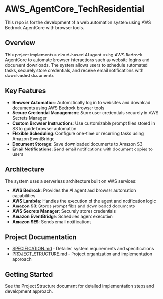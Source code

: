 # AWS_AgentCore_TechResidential

This repo is for the development of a web automation system using AWS Bedrock AgentCore with browser tools.

## Overview

This project implements a cloud-based AI agent using AWS Bedrock AgentCore to automate browser interactions such as website logins and document downloads. The system allows users to schedule automated tasks, securely store credentials, and receive email notifications with downloaded documents.

## Key Features

- **Browser Automation**: Automatically log in to websites and download documents using AWS Bedrock browser tools
- **Secure Credential Management**: Store user credentials securely in AWS Secrets Manager
- **Custom Browser Instructions**: Use customizable prompt files stored in S3 to guide browser automation
- **Flexible Scheduling**: Configure one-time or recurring tasks using Amazon EventBridge
- **Document Storage**: Save downloaded documents to Amazon S3
- **Email Notifications**: Send email notifications with document copies to users

## Architecture

The system uses a serverless architecture built on AWS services:

- **AWS Bedrock**: Provides the AI agent and browser automation capabilities
- **AWS Lambda**: Handles the execution of the agent and notification logic
- **Amazon S3**: Stores prompt files and downloaded documents
- **AWS Secrets Manager**: Securely stores credentials
- **Amazon EventBridge**: Schedules agent execution
- **Amazon SES**: Sends email notifications

## Project Documentation

- [SPECIFICATION.md](SPECIFICATION.md) - Detailed system requirements and specifications
- [PROJECT_STRUCTURE.md](PROJECT_STRUCTURE.md) - Project organization and implementation approach

## Getting Started

See the Project Structure document for detailed implementation steps and development approach.

